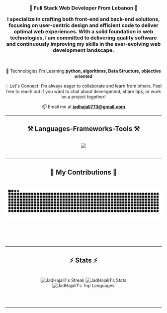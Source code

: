 
<h3 align="center">🌟 Full Stack Web Developer From Lebanon 🌟

I specialize in crafting both front-end and back-end solutions, focusing on user-centric design and efficient code to deliver optimal web experiences. With a solid foundation in web technologies, I am committed to delivering quality software and continuously improving my skills in the ever-evolving web development landscape. </h3>

<br/>

<div align="center">
 
 
🔧 Technologies I'm Learning:**python, algorithms, Data Structure, objective oriented**
 
 💡 Let's Connect: I'm always eager to collaborate and learn from others. Feel free to reach out if you want to chat about development, share tips, or work on a project together!

 📫 Email me at **[jadhajali773@gmail.com](mailto:jadhajali773@gmail.com)**
</div>


 <hr/>
 
<h2 align="center">⚒️ Languages-Frameworks-Tools ⚒️</h2>
<br/>
<div align="center">
    <img src="https://skillicons.dev/icons?i=html,css,vscode,github,python,javascript,firebase,c,java,mysql,flutter,php,git" />
</div>

<br/>
<hr/>

<div align="center">
  <h2>🐍 My Contributions 🐍</h2>
  <br>
  <img alt="snake eating my contributions" src="https://raw.githubusercontent.com/JadHajali1/JadHajali1/output/github-contribution-grid-snake.svg" />
  
  <br/><br/><br/>
</div>

<hr/>

<h2 align="center">⚡ Stats ⚡</h2>
<br>
<div align="center">
  <img src="https://github-readme-streak-stats.herokuapp.com/?user=JadHajali1&theme=bear&hide_border=false" alt="JadHajali1's Streak" />
  <img src="https://github-readme-stats.vercel.app/api?username=JadHajali1&theme=bear&show_icons=true&hide_border=false&count_private=true" alt="JadHajali1's Stats" />
  <br/>
  <img src="https://github-readme-stats.vercel.app/api/top-langs/?username=JadHajali1&theme=bear&show_icons=true&hide_border=false&layout=compact" alt="JadHajali1's Top Languages" />
</div>

<br/><br/>

<hr/>

<br/>
